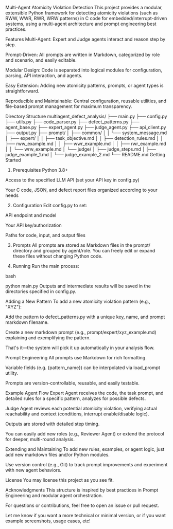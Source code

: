 Multi-Agent Atomicity Violation Detection
This project provides a modular, extensible Python framework for detecting atomicity violations (such as RWW, WWR, RWR, WRW patterns) in C code for embedded/interrupt-driven systems, using a multi-agent architecture and prompt engineering best practices.

Features
Multi-Agent: Expert and Judge agents interact and reason step by step.

Prompt-Driven: All prompts are written in Markdown, categorized by role and scenario, and easily editable.

Modular Design: Code is separated into logical modules for configuration, parsing, API interaction, and agents.

Easy Extension: Adding new atomicity patterns, prompts, or agent types is straightforward.

Reproducible and Maintainable: Central configuration, reusable utilities, and file-based prompt management for maximum transparency.

Directory Structure
multiagent_defect_analysis/
├── main.py
├── config.py
├── utils.py
├── code_parser.py
├── defect_patterns.py
├── agent_base.py
├── expert_agent.py
├── judge_agent.py
├── api_client.py
├── output.py
├── prompt/
│   ├── common/
│   │   └── system_message.md
│   ├── expert/
│   │   ├── task_objective.md
│   │   ├── detection_rules.md
│   │   ├── rww_example.md
│   │   ├── wwr_example.md
│   │   ├── rwr_example.md
│   │   └── wrw_example.md
│   └── judge/
│       ├── judge_steps.md
│       ├── judge_example_1.md
│       └── judge_example_2.md
└── README.md
Getting Started
1. Prerequisites
Python 3.8+

Access to the specified LLM API (set your API key in config.py)

Your C code, JSON, and defect report files organized according to your needs

2. Configuration
Edit config.py to set:

API endpoint and model

Your API key/authorization

Paths for code, input, and output files

3. Prompts
All prompts are stored as Markdown files in the prompt/ directory and grouped by agent/role.
You can freely edit or expand these files without changing Python code.

4. Running
Run the main process:

bash

python main.py
Outputs and intermediate results will be saved in the directories specified in config.py.

Adding a New Pattern
To add a new atomicity violation pattern (e.g., "XYZ"):

Add the pattern to defect_patterns.py with a unique key, name, and prompt markdown filename.

Create a new markdown prompt (e.g., prompt/expert/xyz_example.md) explaining and exemplifying the pattern.

That's it—the system will pick it up automatically in your analysis flow.

Prompt Engineering
All prompts use Markdown for rich formatting.

Variable fields (e.g. {pattern_name}) can be interpolated via load_prompt utility.

Prompts are version-controllable, reusable, and easily testable.

Example Agent Flow
Expert Agent receives the code, the task prompt, and detailed rules for a specific pattern, analyzes for possible defects.

Judge Agent reviews each potential atomicity violation, verifying actual reachability and context (conditions, interrupt enable/disable logic).

Outputs are stored with detailed step timing.

You can easily add new roles (e.g., Reviewer Agent) or extend the protocol for deeper, multi-round analysis.

Extending and Maintaining
To add new rules, examples, or agent logic, just add new markdown files and/or Python modules.

Use version control (e.g., Git) to track prompt improvements and experiment with new agent behaviors.

License
You may license this project as you see fit.

Acknowledgments
This structure is inspired by best practices in Prompt Engineering and modular agent orchestration.

For questions or contributions, feel free to open an issue or pull request.

Let me know if you want a more technical or minimal version, or if you want example screenshots, usage cases, etc!